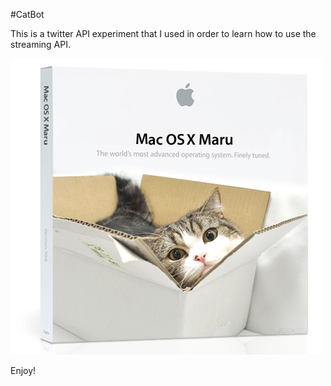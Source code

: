 #CatBot

This is a twitter API experiment that I used in order to learn how to use the streaming API.

![catbot](cat.png)


Enjoy!
